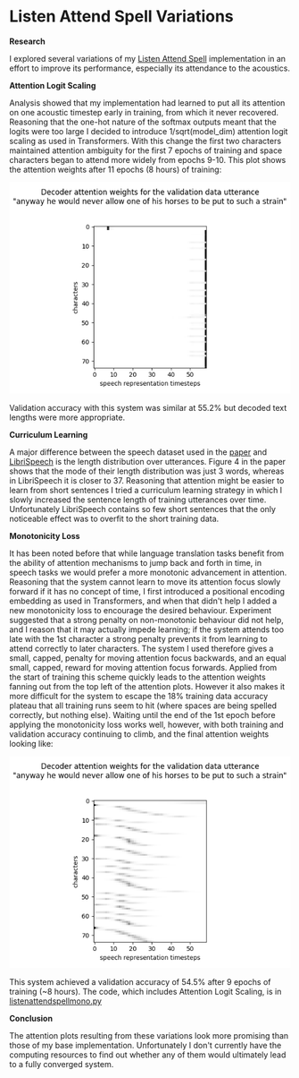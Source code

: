 # Listen Attend Spell Variations

<b>Research</b>

I explored several variations of my <a href=https://github.com/redonovan/Listen-Attend-Spell>Listen Attend Spell</a> implementation in an effort to improve its performance, especially its attendance to the acoustics.  

<b> Attention Logit Scaling </b>

Analysis showed that my implementation had learned to put all its attention on one acoustic timestep early in training, from which it never recovered.  Reasoning that the one-hot nature of the softmax outputs meant that the logits were too large I decided to introduce 1/sqrt(model_dim) attention logit scaling as used in Transformers.  With this change the first two characters maintained attention ambiguity for the first 7 epochs of training and space characters began to attend more widely from epochs 9-10.  This plot shows the attention weights after 11 epochs (8 hours) of training:

![scaled attention weights picture](AttentionWeightsScaled.png)

Validation accuracy with this system was similar at 55.2% but decoded text lengths were more appropriate.

<b> Curriculum Learning </b>

A major difference between the speech dataset used in the <a href=https://arxiv.org/abs/1508.01211>paper</a> and <a href=https://www.openslr.org/12>LibriSpeech</a> is the length distribution over utterances.  Figure 4 in the paper shows that the mode of their length distribution was just 3 words, whereas in LibriSpeech it is closer to 37.  Reasoning that attention might be easier to learn from short sentences I tried a curriculum learning strategy in which I slowly increased the sentence length of training utterances over time.  Unfortunately LibriSpeech contains so few short sentences that the only noticeable effect was to overfit to the short training data.

<b> Monotonicity Loss </b>

It has been noted before that while language translation tasks benefit from the ability of attention mechanisms to jump back and forth in time, in speech tasks we would prefer a more monotonic advancement in attention.  Reasoning that the system cannot learn to move its attention focus slowly forward if it has no concept of time, I first introduced a positional encoding embedding as used in Transformers, and when that didn't help I added a new monotonicity loss to encourage the desired behaviour.  Experiment suggested that a strong penalty on non-monotonic behaviour did not help, and I reason that it may actually impede learning; if the system attends too late with the 1st character a strong penalty prevents it from learning to attend correctly to later characters.  The system I used therefore gives a small, capped, penalty for moving attention focus backwards, and an equal small, capped, reward for moving attention focus forwards.  Applied from the start of training this scheme quickly leads to the attention weights fanning out from the top left of the attention plots.  However it also makes it more difficult for the system to escape the 18% training data accuracy plateau that all training runs seem to hit (where spaces are being spelled correctly, but nothing else).  Waiting until the end of the 1st epoch before applying the monotonicity loss works well, however, with both training and validation accuracy continuing to climb, and the final attention weights looking like:

![monotonicity loss attention weights picture](AttentionWeightsMono.png)

This system achieved a validation accuracy of 54.5% after 9 epochs of training (~8 hours).  The code, which includes Attention Logit Scaling, is in <a href=listenattendspellmono.py>listenattendspellmono.py</a>

<b> Conclusion </b>

The attention plots resulting from these variations look more promising than those of my base implementation.  Unfortunately I don't currently have the computing resources to find out whether any of them would ultimately lead to a fully converged system.

